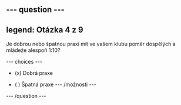 --- question ---
---
legend: Otázka 4 z 9
---

Je dobrou nebo špatnou praxí mít ve vašem klubu poměr dospělých a mládeže alespoň 1:10?

--- choices ---
- (x) Dobrá praxe

- ( ) Špatná praxe --- /možnosti ---

--- /question ---
